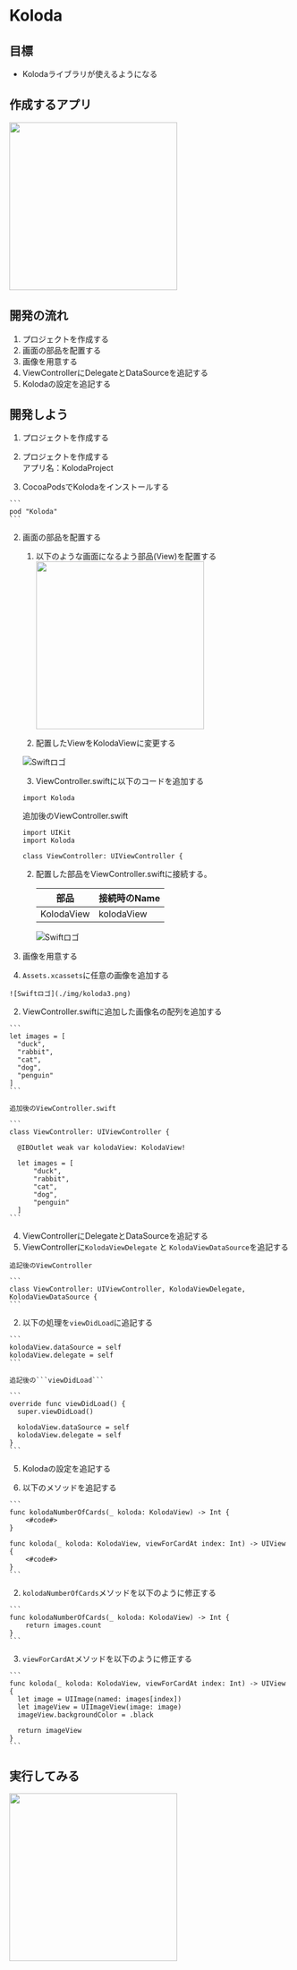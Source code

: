 # Koloda  

## 目標
- Kolodaライブラリが使えるようになる

## 作成するアプリ
<img src="./img/KolodaProject.gif" width="300px">

## 開発の流れ
1. プロジェクトを作成する
2. 画面の部品を配置する
3. 画像を用意する
4. ViewControllerにDelegateとDataSourceを追記する
5. Kolodaの設定を追記する

## 開発しよう
1. プロジェクトを作成する
  1. プロジェクトを作成する  
  アプリ名：KolodaProject

  2. CocoaPodsでKolodaをインストールする

    ```
    pod "Koloda"
    ```

2. 画面の部品を配置する
    1. 以下のような画面になるよう部品(View)を配置する  
        <img src="./img/KolodaProjectUI.png" width="300px">

    2. 配置したViewをKolodaViewに変更する

      ![Swiftロゴ](./img/KolodaView1.png)

    3. ViewController.swiftに以下のコードを追加する

      ```
      import Koloda
      ```

      追加後のViewController.swift

      ```
      import UIKit
      import Koloda

      class ViewController: UIViewController {
      ```
  
    2. 配置した部品をViewController.swiftに接続する。
    
        |部品|接続時のName|
        |---|---|
        |KolodaView|kolodaView|

        ![Swiftロゴ](./img/koloda2.png)

3. 画像を用意する

  1. ```Assets.xcassets```に任意の画像を追加する
    
    ![Swiftロゴ](./img/koloda3.png)

  2. ViewController.swiftに追加した画像名の配列を追加する

    ```
    let images = [
      "duck",
      "rabbit",
      "cat",
      "dog",
      "penguin"
    ]
    ```

    追加後のViewController.swift

    ```
    class ViewController: UIViewController {

      @IBOutlet weak var kolodaView: KolodaView!
      
      let images = [
          "duck",
          "rabbit",
          "cat",
          "dog",
          "penguin"
      ]
    ```

4. ViewControllerにDelegateとDataSourceを追記する
  1. ViewControllerに```KolodaViewDelegate``` と ```KolodaViewDataSource```を追記する

    追記後のViewController

    ```
    class ViewController: UIViewController, KolodaViewDelegate, KolodaViewDataSource {
    ```

  2. 以下の処理を```viewDidLoad```に追記する

    ```
    kolodaView.dataSource = self
    kolodaView.delegate = self
    ```

    追記後の```viewDidLoad```

    ```
    override func viewDidLoad() {
      super.viewDidLoad()
      
      kolodaView.dataSource = self
      kolodaView.delegate = self
    }
    ```

5. Kolodaの設定を追記する

  1. 以下のメソッドを追記する

    ```
    func kolodaNumberOfCards(_ koloda: KolodaView) -> Int {
        <#code#>
    }
    
    func koloda(_ koloda: KolodaView, viewForCardAt index: Int) -> UIView {
        <#code#>
    }
    ```

  2. ```kolodaNumberOfCards```メソッドを以下のように修正する

    ```
    func kolodaNumberOfCards(_ koloda: KolodaView) -> Int {
        return images.count
    }
    ```

  3. ```viewForCardAt```メソッドを以下のように修正する

    ```
    func koloda(_ koloda: KolodaView, viewForCardAt index: Int) -> UIView {
      let image = UIImage(named: images[index])
      let imageView = UIImageView(image: image)
      imageView.backgroundColor = .black
      
      return imageView
    }
    ```

## 実行してみる
<img src="./img/KolodaProject.gif" width="300px">
